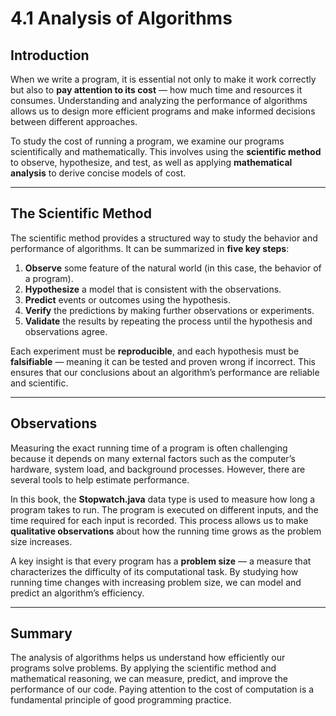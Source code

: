 # 4.1 Analysis of Algorithms

## Introduction
When we write a program, it is essential not only to make it work correctly but also to **pay attention to its cost** — how much time and resources it consumes. Understanding and analyzing the performance of algorithms allows us to design more efficient programs and make informed decisions between different approaches.

To study the cost of running a program, we examine our programs scientifically and mathematically. This involves using the **scientific method** to observe, hypothesize, and test, as well as applying **mathematical analysis** to derive concise models of cost.

---

## The Scientific Method
The scientific method provides a structured way to study the behavior and performance of algorithms. It can be summarized in **five key steps**:

1. **Observe** some feature of the natural world (in this case, the behavior of a program).
2. **Hypothesize** a model that is consistent with the observations.
3. **Predict** events or outcomes using the hypothesis.
4. **Verify** the predictions by making further observations or experiments.
5. **Validate** the results by repeating the process until the hypothesis and observations agree.

Each experiment must be **reproducible**, and each hypothesis must be **falsifiable** — meaning it can be tested and proven wrong if incorrect. This ensures that our conclusions about an algorithm’s performance are reliable and scientific.

---

## Observations
Measuring the exact running time of a program is often challenging because it depends on many external factors such as the computer’s hardware, system load, and background processes. However, there are several tools to help estimate performance.

In this book, the **Stopwatch.java** data type is used to measure how long a program takes to run. The program is executed on different inputs, and the time required for each input is recorded. This process allows us to make **qualitative observations** about how the running time grows as the problem size increases.

A key insight is that every program has a **problem size** — a measure that characterizes the difficulty of its computational task. By studying how running time changes with increasing problem size, we can model and predict an algorithm’s efficiency.

---

## Summary
The analysis of algorithms helps us understand how efficiently our programs solve problems. By applying the scientific method and mathematical reasoning, we can measure, predict, and improve the performance of our code. Paying attention to the cost of computation is a fundamental principle of good programming practice.
